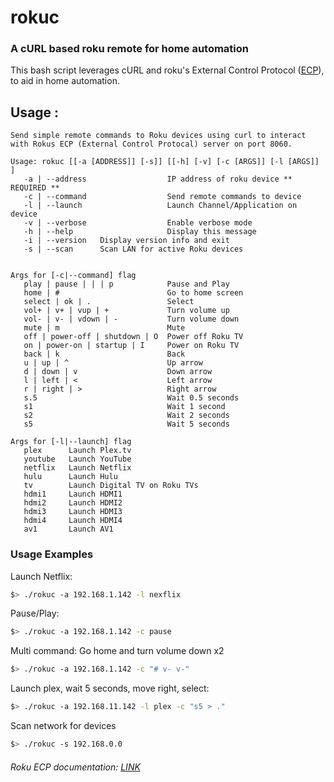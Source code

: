 # rokuc

### A cURL based roku remote for home automation

This bash script leverages cURL and roku's External Control Protocol ([ECP](https://developer.roku.com/docs/developer-program/debugging/external-control-api.md)), to aid in home automation.

## Usage :

```
Send simple remote commands to Roku devices using curl to interact with Rokus ECP (External Control Protocal) server on port 8060.

Usage: rokuc [[-a [ADDRESS]] [-s]] [[-h] [-v] [-c [ARGS]] [-l [ARGS]] ]
   -a | --address                  IP address of roku device ** REQUIRED **
   -c | --command                  Send remote commands to device
   -l | --launch                   Launch Channel/Application on device
   -v | --verbose                  Enable verbose mode
   -h | --help                     Display this message
   -i | --version	Display version info and exit
   -s | --scan	 	Scan LAN for active Roku devices


Args for [-c|--command] flag
   play | pause | | | p            Pause and Play
   home | #                        Go to home screen
   select | ok | .                 Select
   vol+ | v+ | vup | +             Turn volume up
   vol- | v- | vdown | -           Turn volume down
   mute | m                        Mute
   off | power-off | shutdown | O  Power off Roku TV
   on | power-on | startup | I     Power on Roku TV
   back | k                        Back
   u | up | ^                      Up arrow
   d | down | v                    Down arrow
   l | left | <                    Left arrow
   r | right | >                   Right arrow
   s.5                             Wait 0.5 seconds
   s1                              Wait 1 second
   s2                              Wait 2 seconds
   s5                              Wait 5 seconds

Args for [-l|--launch] flag
   plex      Launch Plex.tv
   youtube   Launch YouTube 
   netflix   Launch Netflix
   hulu      Launch Hulu
   tv        Launch Digital TV on Roku TVs
   hdmi1     Launch HDMI1
   hdmi2     Launch HDMI2
   hdmi3     Launch HDMI3
   hdmi4     Launch HDMI4
   av1       Launch AV1

```
### Usage Examples

Launch Netflix:

```bash
$> ./rokuc -a 192.168.1.142 -l nexflix
```

Pause/Play:

```bash
$> ./rokuc -a 192.168.1.142 -c pause
```

Multi command: Go home and turn volume down x2

```bash
$> ./rokuc -a 192.168.1.142 -c "# v- v-"
```

Launch plex, wait 5 seconds, move right, select:

```bash
$> ./rokuc -a 192.168.11.142 -l plex -c "s5 > ."
```

Scan network for devices 

```bash
$> ./rokuc -s 192.168.0.0
```



###### Roku ECP documentation: [LINK](https://developer.roku.com/docs/developer-program/debugging/external-control-api.md)


